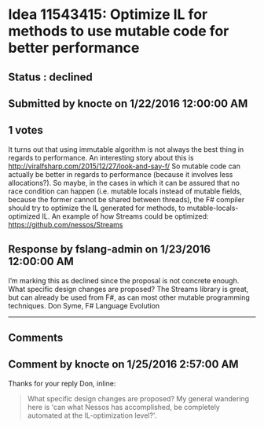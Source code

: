 # Idea 11543415: Optimize IL for methods to use mutable code for better performance #

## Status : declined

## Submitted by knocte on 1/22/2016 12:00:00 AM

## 1 votes

It turns out that using immutable algorithm is not always the best thing in regards to performance. An interesting story about this is http://viralfsharp.com/2015/12/27/look-and-say-f/
So mutable code can actually be better in regards to performance (because it involves less allocations?). So maybe, in the cases in which it can be assured that no race condition can happen (i.e. mutable locals instead of mutable fields, because the former cannot be shared between threads), the F# compiler should try to optimize the IL generated for methods, to mutable-locals-optimized IL.
An example of how Streams could be optimized: https://github.com/nessos/Streams



## Response by fslang-admin on 1/23/2016 12:00:00 AM

I’m marking this as declined since the proposal is not concrete enough. What specific design changes are proposed?
The Streams library is great, but can already be used from F#, as can most other mutable programming techniques.
Don Syme, F# Language Evolution

------------------------
## Comments


## Comment by knocte on 1/25/2016 2:57:00 AM
Thanks for your reply Don, inline:
> What specific design changes are proposed?
My general wandering here is 'can what Nessos has accomplished, be completely automated at the IL-optimization level?'.

